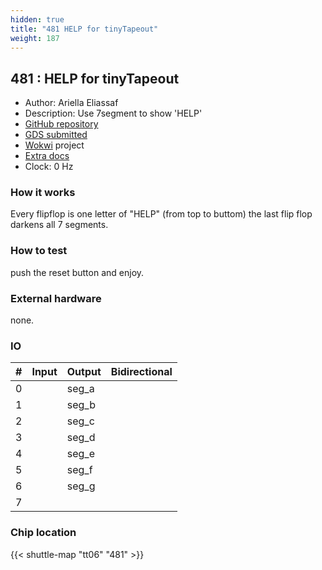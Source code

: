 ```yaml
---
hidden: true
title: "481 HELP for tinyTapeout"
weight: 187
---
```


## 481 : HELP for tinyTapeout

* Author: Ariella Eliassaf
* Description: Use 7segment to show 'HELP'
* [GitHub repository](https://github.com/AriellaE/tt06-help)
* [GDS submitted](https://github.com/AriellaE/tt06-help/actions/runs/8734282437)
* [Wokwi](https://wokwi.com/projects/395414987024660481) project
* [Extra docs](None)
* Clock: 0 Hz

<!---

This file is used to generate your project datasheet. Please fill in the information below and delete any unused
sections.

You can also include images in this folder and reference them in the markdown. Each image must be less than
512 kb in size, and the combined size of all images must be less than 1 MB.
-->


### How it works

Every flipflop is one letter of "HELP" (from top to buttom) the last flip flop darkens all 7 segments.

### How to test

push the reset button and enjoy.

### External hardware

none.


### IO

| # | Input          | Output         | Bidirectional   |
| - | -------------- | -------------- | --------------- |
| 0 |  | seg_a |  |
| 1 |  | seg_b |  |
| 2 |  | seg_c |  |
| 3 |  | seg_d |  |
| 4 |  | seg_e |  |
| 5 |  | seg_f |  |
| 6 |  | seg_g |  |
| 7 |  |  |  |

### Chip location

{{< shuttle-map "tt06" "481" >}}
